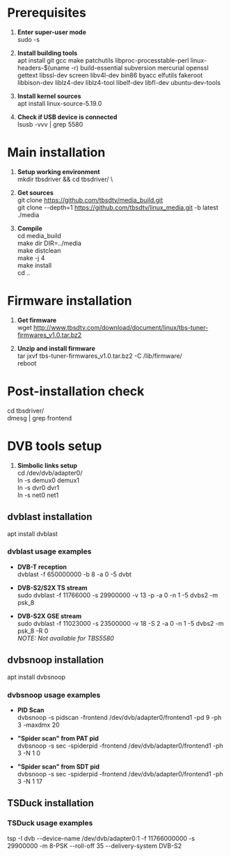 # Prerequisites
  1) **Enter super-user mode**\
sudo -s 

  2) **Install building tools**\
apt install git gcc make patchutils libproc-processtable-perl linux-headers-$(uname -r) build-essential subversion mercurial openssl gettext libssl-dev screen libv4l-dev bin86 byacc elfutils fakeroot libbison-dev liblz4-dev liblz4-tool libelf-dev libfl-dev ubuntu-dev-tools

  3) **Install kernel sources**\
apt install linux-source-5.19.0

  4) **Check if USB device is connected**\
lsusb -vvv | grep 5580

# Main installation
  1) **Setup working environment**\
mkdir tbsdriver && cd tbsdriver/ \

  2) **Get sources**\
git clone https://github.com/tbsdtv/media_build.git \
git clone --depth=1 https://github.com/tbsdtv/linux_media.git -b latest ./media

  3) **Compile**\
cd media_build\
make dir DIR=../media\
make distclean\
make -j 4\
make install\
cd ..

# Firmware installation
  1) **Get firmware**\
wget http://www.tbsdtv.com/download/document/linux/tbs-tuner-firmwares_v1.0.tar.bz2

  2) **Unzip and install firmware**\
tar jxvf tbs-tuner-firmwares_v1.0.tar.bz2 -C /lib/firmware/ \
reboot

# Post-installation check
cd tbsdriver/ \
dmesg | grep frontend

# DVB tools setup
  1) **Simbolic links setup**\
cd /dev/dvb/adapter0/ \
ln -s demux0 demux1\
ln -s dvr0 dvr1\
ln -s net0 net1

## dvblast installation
apt install dvblast

### dvblast usage examples
- **DVB-T reception**\
dvblast -f 650000000 -b 8 -a 0 -5 dvbt

- **DVB-S2/S2X TS stream**\
sudo dvblast -f 11766000 -s 29900000 -v 13 -p -a 0 -n 1 -5 dvbs2 -m psk_8

- **DVB-S2X GSE stream**\
sudo dvblast -f 11023000 -s 23500000 -v 18 -S 2 -a 0 -n 1 -5 dvbs2 -m psk_8 -R 0\
*NOTE: Not available for TBS5580*

## dvbsnoop installation
apt install dvbsnoop

### dvbsnoop usage examples
- **PID Scan**\
dvbsnoop -s pidscan -frontend /dev/dvb/adapter0/frontend1 -pd 9 -ph 3 -maxdmx 20

- **"Spider scan" from PAT pid**\
dvbsnoop -s sec -spiderpid -frontend /dev/dvb/adapter0/frontend1 -ph 3 -N 1 0

- **"Spider scan" from SDT pid**\
dvbsnoop -s sec -spiderpid -frontend /dev/dvb/adapter0/frontend1 -ph 3 -N 1 17

## TSDuck installation

### TSDuck usage examples
tsp -I dvb --device-name /dev/dvb/adapter0:1 -f 11766000000 -s 29900000 -m 8-PSK --roll-off 35 --delivery-system DVB-S2

